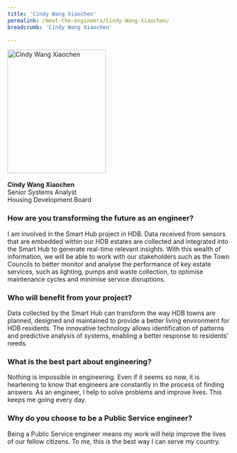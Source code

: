 ```yaml
---
title: 'Cindy Wang Xiaochen'
permalink: /meet-the-engineers/Cindy-Wang-Xiaochen/
breadcrumb: 'Cindy Wang Xiaochen'

---
```



<img src="/images/Cindy.jpg" alt="Cindy Wang Xiaochen" style="width:222px;height:278px;" align="left">
<br clear="left">
<br> 
<strong>Cindy Wang Xiaochen</strong>
<br> Senior Systems Analyst
<br> Housing Development Board

### How are you transforming the future as an engineer?
I am involved in the Smart Hub project in HDB. Data received from sensors that are embedded within our HDB estates are collected and integrated into the Smart Hub to generate real-time relevant insights. With this wealth of information, we will be able to work with our stakeholders such as the Town Councils to better monitor and analyse the performance of key estate services, such as lighting, pumps and waste collection, to optimise maintenance cycles and minimise service disruptions.

### Who will benefit from your project?
Data collected by the Smart Hub can transform the way HDB towns are planned, designed and maintained to provide a better living environment for HDB residents. The innovative technology allows identification of patterns and predictive analysis of systems, enabling a better response to residents’ needs.

### What is the best part about engineering?
Nothing is impossible in engineering. Even if it seems so now, it is heartening to know that engineers are constantly in the process of finding answers. As an engineer, I help to solve problems and improve lives. This keeps me going every day.

### Why do you choose to be a Public Service engineer?
Being a Public Service engineer means my work will help improve the lives of our fellow citizens. To me, this is the best way I can serve my country.
